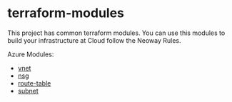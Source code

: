terraform-modules
===
This project has common terraform modules. You can use this modules to build your infrastructure at Cloud follow the Neoway Rules.

Azure Modules:
 * [vnet](./azure/modules/vnet/README.md)
 * [nsg](./azure/modules/nsg/README.md)
 * [route-table](./azure/modules/route-table/README.md)
 * [subnet](./azure/modules/subnet/README.md)


